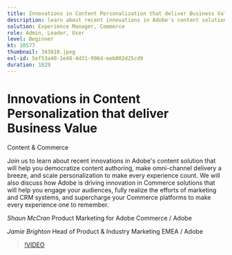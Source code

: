```yaml
---
title: Innovations in Content Personalization that deliver Business Value
description: learn about recent innovations in Adobe's content solution, and how Adobe is driving innovation in Commerce solutions
solution: Experience Manager, Commerce
role: Admin, Leader, User
level: Beginner
kt: 10577
thumbnail: 343810.jpeg
exl-id: 5ef53a40-1e40-4d31-996d-eeb002d25cd9
duration: 1829
---
```

# Innovations in Content Personalization that deliver Business Value

Content & Commerce

Join us to learn about recent innovations in Adobe's content solution that will help you democratize content authoring, make omni-channel delivery a breeze, and scale personalization to make every experience count.  We will also discuss how Adobe is driving innovation in Commerce solutions that will help you engage your audiences, fully realize the efforts of marketing and CRM systems, and supercharge your Commerce platforms to make every experience one to remember.

*Shaun McCran* Product Marketing for Adobe Commerce / Adobe

*Jamie Brighton* Head of Product & Industry Marketing EMEA / Adobe

>[!VIDEO](https://video.tv.adobe.com/v/343810/?quality=12&learn=on)
